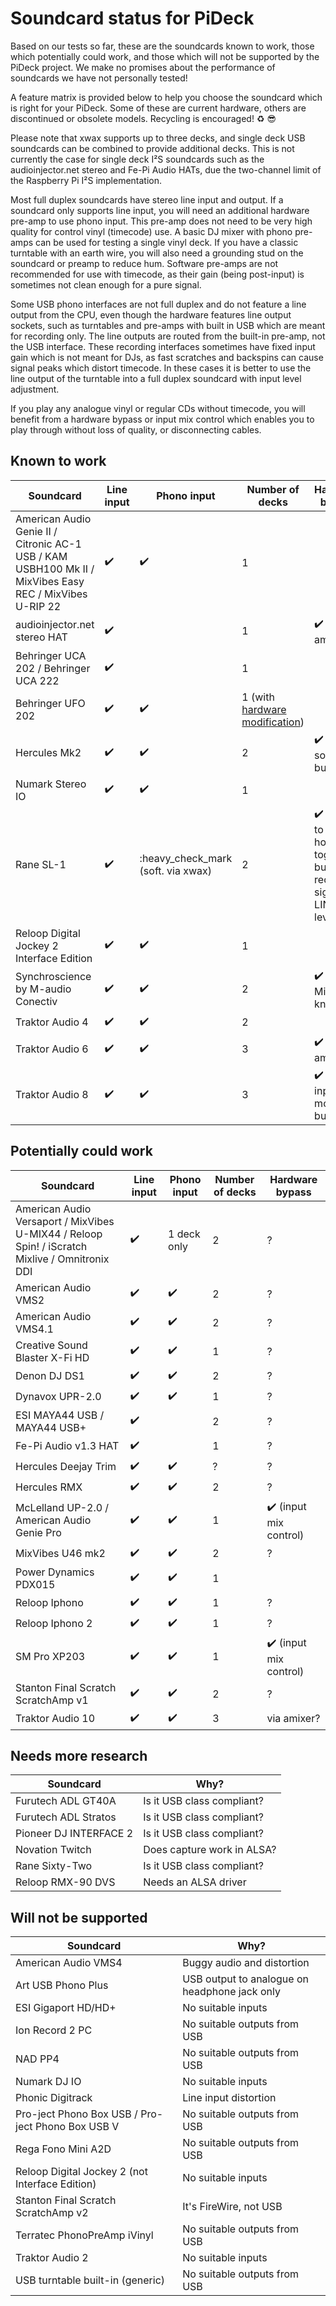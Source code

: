 # Soundcard status for PiDeck

Based on our tests so far, these are the soundcards known to work, those which potentially could work, and those which will not be supported by the PiDeck project. We make no promises about the performance of soundcards we have not personally tested!

A feature matrix is provided below to help you choose the soundcard which is right for your PiDeck. Some of these are current hardware, others are discontinued or obsolete models. Recycling is encouraged! :recycle: :sunglasses:

Please note that xwax supports up to three decks, and single deck USB soundcards can be combined to provide additional decks. This is not currently the case for single deck I²S soundcards such as the audioinjector.net stereo and Fe-Pi Audio HATs, due the two-channel limit of the Raspberry Pi I²S implementation.

Most full duplex soundcards have stereo line input and output. If a soundcard only supports line input, you will need an additional hardware pre-amp to use phono input. This pre-amp does not need to be very high quality for control vinyl (timecode) use. A basic DJ mixer with phono pre-amps can be used for testing a single vinyl deck. If you have a classic turntable with an earth wire, you will also need a grounding stud on the soundcard or preamp to reduce hum. Software pre-amps are not recommended for use with timecode, as their gain (being post-input) is sometimes not clean enough for a pure signal.  

Some USB phono interfaces are not full duplex and do not feature a line output from the CPU, even though the hardware features line output sockets, such as turntables and pre-amps with built in USB which are meant for recording only. The line outputs are routed from the built-in pre-amp, not the USB interface. These recording interfaces sometimes have fixed input gain which is not meant for DJs, as fast scratches and backspins can cause signal peaks which distort timecode. In these cases it is better to use the line output of the turntable into a full duplex soundcard with input level adjustment.

If you play any analogue vinyl or regular CDs without timecode, you will benefit from a hardware bypass or input mix control which enables you to play through without loss of quality, or disconnecting cables. 


## Known to work

Soundcard | Line input | Phono input | Number of decks | Hardware bypass
--------- | ---------- | ----------- | --------------- | ---------------
American Audio Genie II / Citronic AC-1 USB / KAM USBH100 Mk II / MixVibes Easy REC / MixVibes U-RIP 22 | :heavy_check_mark: | :heavy_check_mark: | 1 |
audioinjector.net stereo HAT | :heavy_check_mark: || 1 | :heavy_check_mark: (via amixer)
Behringer UCA 202 / Behringer UCA 222 | :heavy_check_mark: || 1 |
Behringer UFO 202 | :heavy_check_mark: | :heavy_check_mark: | 1 (with [hardware modification](https://mixxx.org/forums/viewtopic.php?t=2438)) |
Hercules Mk2 | :heavy_check_mark: | :heavy_check_mark: | 2 | :heavy_check_mark: (audio source buttons)
Numark Stereo IO | :heavy_check_mark: | :heavy_check_mark: | 1 |
Rane SL-1 | :heavy_check_mark: | :heavy_check_mark (soft. via xwax) | 2 | :heavy_check_mark: (need to find how to toggle, but both receive signal @ LINE level)
Reloop Digital Jockey 2 Interface Edition | :heavy_check_mark: | :heavy_check_mark: | 1 |
Synchroscience by M-audio Conectiv | :heavy_check_mark: | :heavy_check_mark: | 2 | :heavy_check_mark: (via Mix knobs)
Traktor Audio 4 | :heavy_check_mark: | :heavy_check_mark: | 2 |
Traktor Audio 6 | :heavy_check_mark: | :heavy_check_mark: | 3 | :heavy_check_mark: (via amixer)
Traktor Audio 8 | :heavy_check_mark: | :heavy_check_mark: | 3 | :heavy_check_mark: (via input mode button)

## Potentially could work

Soundcard | Line input | Phono input | Number of decks | Hardware bypass
--------- | ---------- | ----------- | --------------- | ---------------
American Audio Versaport / MixVibes U-MIX44 / Reloop Spin! / iScratch Mixlive / Omnitronix DDI | :heavy_check_mark: | 1 deck only | 2 | ?
American Audio VMS2 | :heavy_check_mark: | :heavy_check_mark: | 2 | ?
American Audio VMS4.1 | :heavy_check_mark: | :heavy_check_mark: | 2 | ?
Creative Sound Blaster X-Fi HD | :heavy_check_mark: | :heavy_check_mark: | 1 | ?
Denon DJ DS1 | :heavy_check_mark: | :heavy_check_mark: | 2 | ?
Dynavox UPR-2.0 | :heavy_check_mark: | :heavy_check_mark: | 1 | ?
ESI MAYA44 USB / MAYA44 USB+ | :heavy_check_mark: | | 2 | ?
Fe-Pi Audio v1.3 HAT | :heavy_check_mark: | | 1 | ?
Hercules Deejay Trim | :heavy_check_mark: | :heavy_check_mark: | ? | ?
Hercules RMX | :heavy_check_mark: | :heavy_check_mark: | 2 | ?
McLelland UP-2.0 / American Audio Genie Pro | :heavy_check_mark: | :heavy_check_mark: | 1 | :heavy_check_mark: (input mix control)
MixVibes U46 mk2 | :heavy_check_mark: | :heavy_check_mark: | 2 | ?
Power Dynamics PDX015 | :heavy_check_mark: | :heavy_check_mark: | 1 |
Reloop Iphono | :heavy_check_mark: | :heavy_check_mark: | 1 | ?
Reloop Iphono 2 | :heavy_check_mark: | :heavy_check_mark: | 1 | ?
SM Pro XP203 | :heavy_check_mark: | :heavy_check_mark: | 1 | :heavy_check_mark: (input mix control)
Stanton Final Scratch ScratchAmp v1 | :heavy_check_mark: | :heavy_check_mark: | 2 | ?
Traktor Audio 10 | :heavy_check_mark: | :heavy_check_mark: | 3 | via amixer?

## Needs more research

Soundcard | Why?
--------- | ----
Furutech ADL GT40A | Is it USB class compliant?
Furutech ADL Stratos | Is it USB class compliant?
Pioneer DJ INTERFACE 2 | Is it USB class compliant?
Novation Twitch | Does capture work in ALSA?
Rane Sixty-Two | Is it USB class compliant?
Reloop RMX-90 DVS | Needs an ALSA driver

## Will not be supported

Soundcard | Why?
--------- | ----
American Audio VMS4 | Buggy audio and distortion
Art USB Phono Plus | USB output to analogue on headphone jack only
ESI Gigaport HD/HD+ | No suitable inputs
Ion Record 2 PC | No suitable outputs from USB
NAD PP4 | No suitable outputs from USB
Numark DJ IO | No suitable inputs
Phonic Digitrack | Line input distortion
Pro-ject Phono Box USB / Pro-ject Phono Box USB V | No suitable outputs from USB
Rega Fono Mini A2D | No suitable outputs from USB
Reloop Digital Jockey 2 (not Interface Edition) | No suitable inputs
Stanton Final Scratch ScratchAmp v2 | It's FireWire, not USB
Terratec PhonoPreAmp iVinyl | No suitable outputs from USB
Traktor Audio 2 | No suitable inputs
USB turntable built-in (generic) | No suitable outputs from USB
